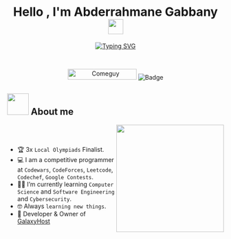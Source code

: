<h1 align="center">Hello , I'm Abderrahmane Gabbany <img src="https://media.giphy.com/media/hvRJCLFzcasrR4ia7z/giphy.gif" width="35"></h1>
<p align="center">
<a href="https://git.io/typing-svg"><img src="https://readme-typing-svg.herokuapp.com?font=Fira+Code&pause=1000&color=0025FE&random=false&width=435&lines=Cybersecurity+Student+%F0%9F%94%92;Software+Engineering+Student+%F0%9F%92%BB;Computer+Science+Student+%F0%9F%96%A5%EF%B8%8F;CTF+Player+%F0%9F%9A%A9;Competitive+Player+%F0%9F%8F%86;Learning+Each+Day+%F0%9F%93%9A" alt="Typing SVG" /></a>
</p>


<br>

<p align="center"> 
	<img src="https://komarev.com/ghpvc/?username=MeComeguy&label=Profile%20views&color=0047AB&style=plastic?" alt="Comeguy" height=25px, width=160px/> 
<img src="https://dcbadge.vercel.app/api/shield/1119232751678259200" alt="Badge"/>

</p>

	
## <picture><img src = "https://media.discordapp.net/attachments/1119257753987334205/1171084156843864154/about_me.gif?ex=655b641c&is=6548ef1c&hm=608b0ba518a036c86c729401532eca2391a6da37c69d5e7bc94252d7137e4035&=&width=187&height=187" width = 50px></picture> About me

<picture> <img align="right" src="https://media.discordapp.net/attachments/1119257753987334205/1171085905260445807/Right_Side.gif?ex=655b65bd&is=6548f0bd&hm=65622fa6b9b4082a71c00a8a26c20e5ff43a9475ad2ea11a80dcb0c9476a7c6a&=&width=375&height=375" width = 250px></picture>

<br><br>

- :trophy: 3x `Local Olympiads` Finalist.
- :computer: I am a competitive programmer at `Codewars`, `CodeForces`, `Leetcode`, `Codechef`, `Google Contests`.
- :student: I’m currently learning `Computer Science` and `Software Engineering` and `Cybersecurity`.
- :nerd_face: Always `learning new things`.
- :crown: Developer & Owner of [GalaxyHost](galaxyhost.site)
<br>
